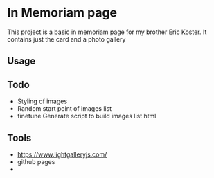 # In Memoriam page
This project is a basic in memoriam page for my brother Eric Koster.
It contains just the card and a photo gallery

## Usage

## Todo
- Styling of images
- Random start point of images list
- finetune Generate script to build images list html



## Tools
- https://www.lightgalleryjs.com/
- github pages
- 
